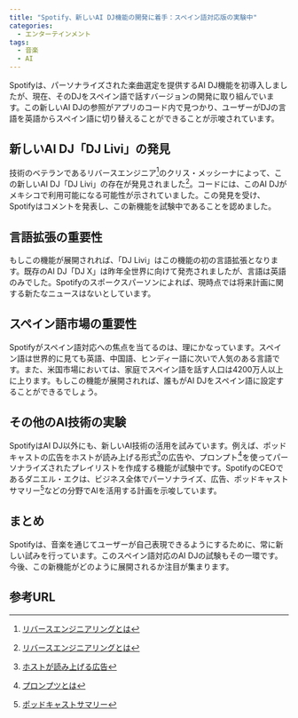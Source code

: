 ```yaml
---
title: "Spotify、新しいAI DJ機能の開発に着手：スペイン語対応版の実験中"
categories:
  - エンターテインメント
tags:
  - 音楽
  - AI
---
```

Spotifyは、パーソナライズされた楽曲選定を提供するAI DJ機能を初導入しましたが、現在、そのDJをスペイン語で話すバージョンの開発に取り組んでいます。この新しいAI DJの参照がアプリのコード内で見つかり、ユーザーがDJの言語を英語からスペイン語に切り替えることができることが示唆されています。

## 新しいAI DJ「DJ Livi」の発見

技術のベテランであるリバースエンジニア[^1]のクリス・メッシーナによって、この新しいAI DJ「DJ Livi」の存在が発見されました[^1]。コードには、このAI DJがメキシコで利用可能になる可能性が示されていました。この発見を受け、Spotifyはコメントを発表し、この新機能を試験中であることを認めました。

## 言語拡張の重要性

もしこの機能が展開されれば、「DJ Livi」はこの機能の初の言語拡張となります。既存のAI DJ「DJ X」は昨年全世界に向けて発売されましたが、言語は英語のみでした。Spotifyのスポークスパーソンによれば、現時点では将来計画に関する新たなニュースはないとしています。

## スペイン語市場の重要性

Spotifyがスペイン語対応への焦点を当てるのは、理にかなっています。スペイン語は世界的に見ても英語、中国語、ヒンディー語に次いで人気のある言語です。また、米国市場においては、家庭でスペイン語を話す人口は4200万人以上に上ります。もしこの機能が展開されれば、誰もがAI DJをスペイン語に設定することができるでしょう。

## その他のAI技術の実験

SpotifyはAI DJ以外にも、新しいAI技術の活用を試みています。例えば、ポッドキャストの広告をホストが読み上げる形式[^2]の広告や、プロンプト[^3]を使ってパーソナライズされたプレイリストを作成する機能が試験中です。SpotifyのCEOであるダニエル・エクは、ビジネス全体でパーソナライズ、広告、ポッドキャストサマリー[^4]などの分野でAIを活用する計画を示唆しています。

## まとめ

Spotifyは、音楽を通じてユーザーが自己表現できるようにするために、常に新しい試みを行っています。このスペイン語対応のAI DJの試験もその一環です。今後、この新機能がどのように展開されるか注目が集まります。

## 参考URL
[^1]: [リバースエンジニアリングとは](https://www.kaonavi.jp/dictionary/reverse-engineering/#:~:text=%E3%83%AA%E3%83%90%E3%83%BC%E3%82%B9%E3%82%A8%E3%83%B3%E3%82%B8%E3%83%8B%E3%82%A2%E3%83%AA%E3%83%B3%E3%82%B0%E3%81%A8%E3%81%AF%E3%80%81%E4%BC%81%E6%A5%AD,%E7%9B%AE%E7%9A%84%E3%81%A8%E3%81%97%E3%81%A6%E8%A1%8C%E3%82%8F%E3%82%8C%E3%81%BE%E3%81%99%E3%80%82)
[^2]: [ホストが読み上げる広告](https://ads.spotify.com/en-US/guide-to-creating-audio-ads/hitting-the-sweet-spot-with-podcast-ads/)
[^3]: [プロンプツとは](https://promptsofficial.com/)
[^4]: [ポッドキャストサマリー](https://podcastnotes.org/category/podcast-notes-summaries/)
[^5]: [パーソナライズとは](https://ejje.weblio.jp/content/personalization)
